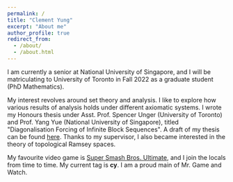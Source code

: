 ```yaml
---
permalink: /
title: "Clement Yung"
excerpt: "About me"
author_profile: true
redirect_from: 
  - /about/
  - /about.html
---
```


I am currently a senior at National University of Singapore, and I will be matriculating to University of Toronto in Fall 2022 as a graduate student (PhD Mathematics).

My interest revolves around set theory and analysis. I like to explore how various results of analysis holds under different axiomatic systems. I wrote my Honours thesis under Asst. Prof. Spencer Unger (University of Toronto) and Prof. Yang Yue (National University of Singapore), titled "Diagonalisation Forcing of Infinite Block Sequences". A draft of my thesis can be found [here](https://clementyung.github.io/files/CV.pdf). Thanks to my supervisor, I also became interested in the theory of topological Ramsey spaces.

My favourite video game is [Super Smash Bros. Ultimate](https://en.wikipedia.org/wiki/Super_Smash_Bros._Ultimate), and I join the locals from time to time. My current tag is **cy**. I am a proud main of Mr. Game and Watch.



